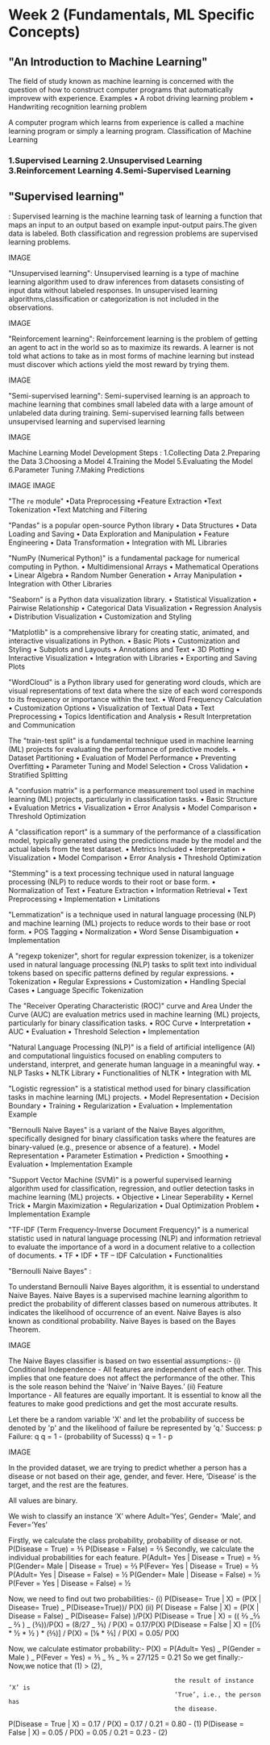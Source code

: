 ### <h1>Week 2 (Fundamentals, ML Specific Concepts)</h1>

<h2>"An Introduction to Machine Learning"</h2>

The field of study known as machine learning is concerned with the question of how to construct computer programs that automatically improvew with experience.
Examples
• A robot driving learning problem
• Handwriting recognition learning problem

A computer program which learns from experience is called a machine learning program or simply a learning program.
Classification of Machine Learning

<h3>1.Supervised Learning
2.Unsupervised Learning
3.Reinforcement Learning
4.Semi-Supervised Learning</h3>

<h2>"Supervised learning"</h2>:
Supervised learning is the machine learning task of learning a function that maps an input to an output based on example input-output pairs.The given data is labeled.
Both classification and regression problems are supervised learning problems.

IMAGE

"Unsupervised learning":
Unsupervised learning is a type of machine learning algorithm used to draw inferences from datasets consisting of input data without labeled responses.
In unsupervised learning algorithms,classification or categorization is not included in the observations.

IMAGE

"Reinforcement learning":
Reinforcement learning is the problem of getting an agent to act in the world so as to maximize its rewards.
A learner is not told what actions to take as in most forms of machine learning but instead must discover which actions yield the most reward by trying them.

IMAGE

"Semi-supervised learning":
Semi-supervised learning is an approach to machine learning that combines small labeled data with a large amount of unlabeled data during training.
Semi-supervised learning falls between unsupervised learning and supervised learning

IMAGE

Machine Learning Model Development Steps :
1.Collecting Data
2.Preparing the Data
3.Choosing a Model
4.Training the Model
5.Evaluating the Model
6.Parameter Tuning
7.Making Predictions

IMAGE
IMAGE

"The `re` module"
•Data Preprocessing
•Feature Extraction
•Text Tokenization
•Text Matching and Filtering

"Pandas" is a popular open-source Python library
• Data Structures
• Data Loading and Saving
• Data Exploration and Manipulation
• Feature Engineering
• Data Transformation
• Integration with ML Libraries

"NumPy (Numerical Python)" is a fundamental package for numerical computing in Python.
• Multidimensional Arrays
• Mathematical Operations
• Linear Algebra
• Random Number Generation
• Array Manipulation
• Integration with Other Libraries

"Seaborn" is a Python data visualization library.
• Statistical Visualization
• Pairwise Relationship
• Categorical Data Visualization
• Regression Analysis
• Distribution Visualization
• Customization and Styling

"Matplotlib" is a comprehensive library for creating static, animated, and interactive
visualizations in Python.
• Basic Plots
• Customization and Styling
• Subplots and Layouts
• Annotations and Text
• 3D Plotting
• Interactive Visualization
• Integration with Libraries
• Exporting and Saving Plots

"WordCloud" is a Python library used for generating word clouds, which are visual
representations of text data where the size of each word corresponds to its frequency or
importance within the text.
• Word Frequency Calculation
• Customization Options
• Visualization of Textual Data
• Text Preprocessing
• Topics Identification and Analysis
• Result Interpretation and Communication

The "train-test split" is a fundamental technique used in machine learning (ML) projects for
evaluating the performance of predictive models.
• Dataset Partitioning
• Evaluation of Model Performance
• Preventing Overfitting
• Parameter Tuning and Model Selection
• Cross Validation
• Stratified Splitting

A "confusion matrix" is a performance measurement tool used in machine learning (ML)
projects, particularly in classification tasks.
• Basic Structure
• Evaluation Metrics
• Visualization
• Error Analysis
• Model Comparison
• Threshold Optimization

A "classification report" is a summary of the performance of a classification model, typically
generated using the predictions made by the model and the actual labels from the test
dataset.
• Metrics Included
• Interpretation
• Visualization
• Model Comparison
• Error Analysis
• Threshold Optimization

"Stemming" is a text processing technique used in natural language processing (NLP) to
reduce words to their root or base form.
• Normalization of Text
• Feature Extraction
• Information Retrieval
• Text Preprocessing
• Implementation
• Limitations

"Lemmatization" is a technique used in natural language processing (NLP) and machine
learning (ML) projects to reduce words to their base or root form.
• POS Tagging
• Normalization
• Word Sense Disambiguation
• Implementation

A "regexp tokenizer", short for regular expression tokenizer, is a tokenizer used in natural
language processing (NLP) tasks to split text into individual tokens based on specific
patterns defined by regular expressions.
• Tokenization
• Regular Expressions
• Customization
• Handling Special Cases
• Language Specific Tokenization

The "Receiver Operating Characteristic (ROC)" curve and Area Under the Curve (AUC) are
evaluation metrics used in machine learning (ML) projects, particularly for binary
classification tasks.
• ROC Curve
• Interpretation
• AUC
• Evaluation
• Threshold Selection
• Implementation

"Natural Language Processing (NLP)" is a field of artificial intelligence (AI) and
computational linguistics focused on enabling computers to understand, interpret, and
generate human language in a meaningful way.
• NLP Tasks
• NLTK Library
• Functionalities of NLTK
• Integration with ML

"Logistic regression" is a statistical method used for binary classification tasks in machine
learning (ML) projects.
• Model Representation
• Decision Boundary
• Training
• Regularization
• Evaluation
• Implementation Example

"Bernoulli Naive Bayes" is a variant of the Naive Bayes algorithm, specifically designed for
binary classification tasks where the features are binary-valued (e.g., presence or absence
of a feature).
• Model Representation
• Parameter Estimation
• Prediction
• Smoothing
• Evaluation
• Implementation Example

"Support Vector Machine (SVM)" is a powerful supervised learning algorithm used for
classification, regression, and outlier detection tasks in machine learning (ML) projects.
• Objective
• Linear Seperability
• Kernel Trick
• Margin Maximization
• Regularization
• Dual Optimization Problem
• Implementation Example

"TF-IDF (Term Frequency-Inverse Document Frequency)" is a numerical statistic used in
natural language processing (NLP) and information retrieval to evaluate the importance of
a word in a document relative to a collection of documents.
• TF
• IDF
• TF – IDF Calculation
• Functionalities

"Bernoulli Naive Bayes" :

To understand Bernoulli Naive Bayes algorithm,
it is essential to understand Naive Bayes.
Naive Bayes is a supervised machine learning
algorithm to predict the probability of different
classes based on numerous attributes. It
indicates the likelihood of occurrence of an
event. Naive Bayes is also known as conditional
probability.
Naive Bayes is based on the Bayes Theorem.

IMAGE

The Naive Bayes classifier is based on two essential assumptions:-
(i) Conditional Independence - All features are independent of each other. This implies that
one feature does not affect the performance of the other. This is the sole reason behind the
‘Naive’ in ‘Naive Bayes.’
(ii) Feature Importance - All features are equally important. It is essential to know all the
features to make good predictions and get the most accurate results.

Let there be a random variable 'X' and let the probability of success be denoted by 'p' and
the likelihood of failure be represented by 'q.'
Success: p
Failure: q
q = 1 - (probability of Sucesss)
q = 1 - p

IMAGE

In the provided dataset, we are trying to predict whether a person has a disease or not
based on their age, gender, and fever. Here, ‘Disease’ is the target, and the rest are the features.

All values are binary.

We wish to classify an instance ‘X’ where Adult=’Yes’, Gender= ‘Male’, and Fever=’Yes’

Firstly, we calculate the class probability, probability of disease or not.
P(Disease = True) = ⅗
P(Disease = False) = ⅖
Secondly, we calculate the individual probabilities for each feature.
P(Adult= Yes | Disease = True) = ⅔
P(Gender= Male | Disease = True) = ⅔
P(Fever= Yes | Disease = True) = ⅔
P(Adult= Yes | Disease = False) = ½
P(Gender= Male | Disease = False) = ½
P(Fever = Yes | Disease = False) = ½

Now, we need to find out two probabilities:-
(i) P(Disease= True | X) = (P(X | Disease= True) _ P(Disease=True))/ P(X)
(ii) P( Disease = False | X) = (P(X | Disease = False) _ P(Disease= False) )/P(X)
P(Disease = True | X) = (( ⅔ _⅔ _ ⅔ ) _ (⅗))/P(X) = (8/27 _ ⅗) / P(X) = 0.17/P(X)
P(Disease = False | X) = [(½ * ½ * ½ ) * (⅖)] / P(X) = [⅛ * ⅖] / P(X) = 0.05/ P(X)

Now, we calculate estimator probability:-
P(X) = P(Adult= Yes) _ P(Gender = Male ) _ P(Fever = Yes)
= ⅗ _ ⅗ _ ⅗ = 27/125 = 0.21
So we get finally:- Now,we notice that (1) > (2),

                                                  the result of instance ‘X’ is
                                                  ‘True’, i.e., the person has
                                                  the disease.

P(Disease = True | X) = 0.17 / P(X)
= 0.17 / 0.21
= 0.80 - (1)
P(Disease = False | X) = 0.05 / P(X)
= 0.05 / 0.21
= 0.23 - (2)
